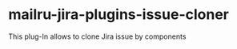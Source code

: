 mailru-jira-plugins-issue-cloner
================================

This plug-In allows to clone Jira issue by components